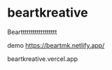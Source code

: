 # beartkreative
Beartttttttttttttttttt


demo https://beartmk.netlify.app/

beartkreative.vercel.app
